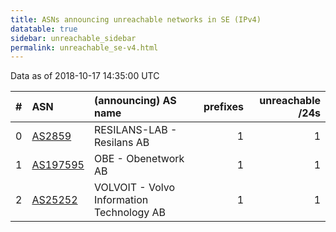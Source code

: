 ```yaml
---
title: ASNs announcing unreachable networks in SE (IPv4)
datatable: true
sidebar: unreachable_sidebar
permalink: unreachable_se-v4.html
---
```


Data as of 2018-10-17 14:35:00 UTC


<div class="datatable-begin"></div>

|   # | ASN                                      | (announcing) AS name                      |   prefixes |   unreachable /24s |
|----:|:-----------------------------------------|:------------------------------------------|-----------:|-------------------:|
|   0 | [AS2859](unreachable_AS2859-v4.html)     | RESILANS-LAB - Resilans AB                |          1 |                  1 |
|   1 | [AS197595](unreachable_AS197595-v4.html) | OBE - Obenetwork AB                       |          1 |                  1 |
|   2 | [AS25252](unreachable_AS25252-v4.html)   | VOLVOIT - Volvo Information Technology AB |          1 |                  1 |

<div class="datatable-end"></div>